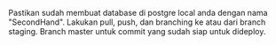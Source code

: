 Pastikan sudah membuat database di postgre local anda dengan nama "SecondHand".
Lakukan pull, push, dan branching ke atau dari branch staging.
Branch master untuk commit yang sudah siap untuk dideploy.
